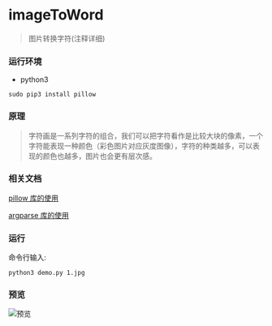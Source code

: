 # imageToWord

> 图片转换字符(注释详细)

### 运行环境

- python3

```
sudo pip3 install pillow
```

### 原理

> 字符画是一系列字符的组合，我们可以把字符看作是比较大块的像素，一个字符能表现一种颜色（彩色图片对应灰度图像），字符的种类越多，可以表现的颜色也越多，图片也会更有层次感。

### 相关文档

[pillow 库的使用](https://pillow-zh-cn.readthedocs.io/zh_CN/latest/handbook/tutorial.html)

[argparse 库的使用](https://blog.ixxoo.me/argparse.html)

### 运行

命令行输入:
```
python3 demo.py 1.jpg
```

### 预览
![预览](https://raw.githubusercontent.com/liushuheng163/imageToWord/master/image/%E9%A2%84%E8%A7%88.png)